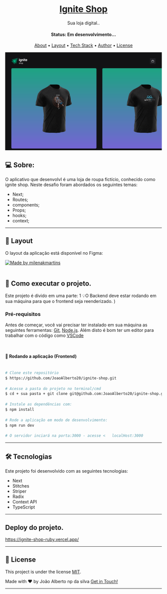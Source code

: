 <h1 align="center">
    <a href="#"> Ignite Shop </a>
</h1>

<p align="center"> Sua loja digital.. </p>

<h4 align="center"> 
	 Status: Em desenvolvimento...
</h4>

<p align="center">
 <a href="#-about">About</a> •
 <a href="#-layout">Layout</a> • 
 <a href="#-tech-stack">Tech Stack</a> • 
 <a href="#-author">Author</a> • 
 <a href="#-license">License</a>

</p>

![Preview](./igniteShop.png)

## 💻 Sobre:

O aplicativo que desenvolvI é uma loja de roupa fictício, conhecido como ignite shop.
Neste desafio foram abordados os seguintes temas:

- Next;
- Routes;
- components;
- Props;
- hooks;
- context;
---
## 🎨 Layout

O layout da aplicação está disponível no Figma:

<a href="https://www.figma.com/file/kBmbBqHWIf5Ww9ydgb5KK8/Ignite-Shop-2.0-(Copy)?node-id=0%3A1">
  <img alt="Made by milenakmartins" src="https://img.shields.io/badge/Acessar%20Layout%20-Figma-%2304D361">
</a>

<br>
<br>

## 🚀 Como executar o projeto.

Este projeto é divido em uma parte:
1
💡O Backend deve estar rodando em sua máquina para que o frontend seja reenderizado.
)

### Pré-requisitos

Antes de começar, você vai precisar ter instalado em sua máquina as seguintes ferramentas:
[Git](https://git-scm.com), [Node.js](https://nodejs.org/en/). 
Além disto é bom ter um editor para trabalhar com o código como [VSCode](https://code.visualstudio.com/)

<br>

#### 🎲 Rodando a aplicação (Frontend) 

```bash

# Clone este repositório
$ https://github.com/JoaoAlberto20/ignite-shop.git

# Acesse a pasta do projeto no terminal/cmd
$ cd + sua pasta + git clone git@github.com:JoaoAlberto20/ignite-shop.git

# Instale as dependências com:
$ npm install

# Rode a aplicação em modo de desenvolvimento:
$ npm run dev

# O servidor inciará na porta:3000 - acesse <   localHost:3000
```
---

## 🛠 Tecnologias

Este projeto foi desenvolvido com as seguintes tecnologias:

- Next
- Stitches
- Striper
- Radix
- Context API
- TypeScript

---
## Deploy do projeto.
https://ignite-shop-ruby.vercel.app/

---
## 📝 License

This project is under the license [MIT](./LICENSE).

Made with ❤️ by João Alberto np da silva  [Get in Touch!](https://www.linkedin.com/in/joaoalbertosvcode)

---
